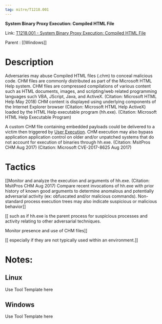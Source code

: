 ```yaml
---
tag: mitre/T1218.001
---
```


**System Binary Proxy Execution: Compiled HTML File**

Link: [T1218.001 - System Binary Proxy Execution: Compiled HTML File](https://attack.mitre.org/techniques/T1218/001)

Parent : [[Windows]]


# Description

Adversaries may abuse Compiled HTML files (.chm) to conceal malicious code. CHM files are commonly distributed as part of the Microsoft HTML Help system. CHM files are compressed compilations of various content such as HTML documents, images, and scripting/web related programming languages such VBA, JScript, Java, and ActiveX. (Citation: Microsoft HTML Help May 2018) CHM content is displayed using underlying components of the Internet Explorer browser (Citation: Microsoft HTML Help ActiveX) loaded by the HTML Help executable program (hh.exe). (Citation: Microsoft HTML Help Executable Program)

A custom CHM file containing embedded payloads could be delivered to a victim then triggered by [User Execution](https://attack.mitre.org/techniques/T1204). CHM execution may also bypass application application control on older and/or unpatched systems that do not account for execution of binaries through hh.exe. (Citation: MsitPros CHM Aug 2017) (Citation: Microsoft CVE-2017-8625 Aug 2017)

# Tactics


[[Monitor and analyze the execution and arguments of hh.exe. (Citation: MsitPros CHM Aug 2017) Compare recent invocations of hh.exe with prior history of known good arguments to determine anomalous and potentially adversarial activity (ex: obfuscated and/or malicious commands). Non-standard process execution trees may also indicate suspicious or malicious behavior]]

[[ such as if hh.exe is the parent process for suspicious processes and activity relating to other adversarial techniques.

Monitor presence and use of CHM files]]

[[ especially if they are not typically used within an environment.]]


# Notes:

## Linux

Use Tool Template here

## Windows

Use Tool Template here
